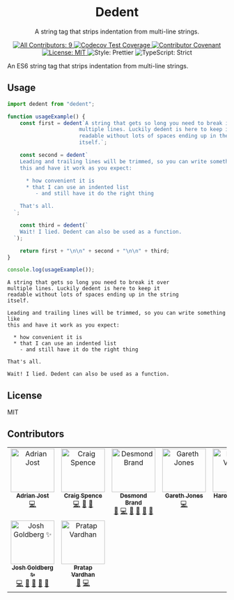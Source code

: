 <h1 align="center">Dedent</h1>

<p align="center">A string tag that strips indentation from multi-line strings.</p>

<p align="center">
	<a href="#contributors" target="_blank">
<!-- prettier-ignore-start -->
<!-- ALL-CONTRIBUTORS-BADGE:START - Do not remove or modify this section -->
<img alt="All Contributors: 9" src="https://img.shields.io/badge/all_contributors-9-21bb42.svg" />
<!-- ALL-CONTRIBUTORS-BADGE:END -->
<!-- prettier-ignore-end -->
	</a>
	<a href="https://codecov.io/gh/dmnd/dedent" target="_blank">
	<img alt="Codecov Test Coverage" src="https://codecov.io/gh/dmnd/dedent/branch/main/graph/badge.svg?token=INSERT_CODECOV_TOKEN_HERE"/>
	</a>
	<a href="https://github.com/dmnd/dedent/blob/main/.github/CODE_OF_CONDUCT.md" target="_blank">
		<img alt="Contributor Covenant" src="https://img.shields.io/badge/code_of_conduct-enforced-21bb42" />
	</a>
	<a href="https://github.com/dmnd/dedent/blob/main/LICENSE.md" target="_blank">
		<img alt="License: MIT" src="https://img.shields.io/github/license/dmnd/dedent?color=21bb42">
	</a>
	<img alt="Style: Prettier" src="https://img.shields.io/badge/style-prettier-21bb42.svg" />
	<img alt="TypeScript: Strict" src="https://img.shields.io/badge/typescript-strict-21bb42.svg" />
</p>

An ES6 string tag that strips indentation from multi-line strings.

## Usage

```js
import dedent from "dedent";

function usageExample() {
	const first = dedent`A string that gets so long you need to break it over
                       multiple lines. Luckily dedent is here to keep it
                       readable without lots of spaces ending up in the string
                       itself.`;

	const second = dedent`
    Leading and trailing lines will be trimmed, so you can write something like
    this and have it work as you expect:

      * how convenient it is
      * that I can use an indented list
         - and still have it do the right thing

    That's all.
  `;

	const third = dedent(`
    Wait! I lied. Dedent can also be used as a function.
  `);

	return first + "\n\n" + second + "\n\n" + third;
}

console.log(usageExample());
```

```plaintext
A string that gets so long you need to break it over
multiple lines. Luckily dedent is here to keep it
readable without lots of spaces ending up in the string
itself.

Leading and trailing lines will be trimmed, so you can write something like
this and have it work as you expect:

  * how convenient it is
  * that I can use an indented list
    - and still have it do the right thing

That's all.

Wait! I lied. Dedent can also be used as a function.
```

## License

MIT

## Contributors

<!-- spellchecker: disable -->
<!-- ALL-CONTRIBUTORS-LIST:START - Do not remove or modify this section -->
<!-- prettier-ignore-start -->
<!-- markdownlint-disable -->
<table>
  <tbody>
    <tr>
      <td align="center" valign="top" width="14.28%"><a href="https://adrianjost.dev/"><img src="https://avatars.githubusercontent.com/u/22987140?v=4?s=100" width="100px;" alt="Adrian Jost"/><br /><sub><b>Adrian Jost</b></sub></a><br /><a href="https://github.com/dmnd/dedent/commits?author=adrianjost" title="Code">💻</a></td>
      <td align="center" valign="top" width="14.28%"><a href="https://github.com/phenomnomnominal"><img src="https://avatars.githubusercontent.com/u/1086286?v=4?s=100" width="100px;" alt="Craig Spence"/><br /><sub><b>Craig Spence</b></sub></a><br /><a href="https://github.com/dmnd/dedent/commits?author=phenomnomnominal" title="Code">💻</a> <a href="https://github.com/dmnd/dedent/issues?q=author%3Aphenomnomnominal" title="Bug reports">🐛</a> <a href="https://github.com/dmnd/dedent/commits?author=phenomnomnominal" title="Documentation">📖</a></td>
      <td align="center" valign="top" width="14.28%"><a href="https://synthesis.com/"><img src="https://avatars.githubusercontent.com/u/4427?v=4?s=100" width="100px;" alt="Desmond Brand"/><br /><sub><b>Desmond Brand</b></sub></a><br /><a href="https://github.com/dmnd/dedent/issues?q=author%3Admnd" title="Bug reports">🐛</a> <a href="https://github.com/dmnd/dedent/commits?author=dmnd" title="Code">💻</a> <a href="https://github.com/dmnd/dedent/commits?author=dmnd" title="Documentation">📖</a> <a href="#maintenance-dmnd" title="Maintenance">🚧</a> <a href="#projectManagement-dmnd" title="Project Management">📆</a> <a href="#tool-dmnd" title="Tools">🔧</a></td>
      <td align="center" valign="top" width="14.28%"><a href="https://github.com/G-Rath"><img src="https://avatars.githubusercontent.com/u/3151613?v=4?s=100" width="100px;" alt="Gareth Jones"/><br /><sub><b>Gareth Jones</b></sub></a><br /><a href="https://github.com/dmnd/dedent/commits?author=G-Rath" title="Code">💻</a></td>
      <td align="center" valign="top" width="14.28%"><a href="https://haroen.me/"><img src="https://avatars.githubusercontent.com/u/6270048?v=4?s=100" width="100px;" alt="Haroen Viaene"/><br /><sub><b>Haroen Viaene</b></sub></a><br /><a href="https://github.com/dmnd/dedent/commits?author=Haroenv" title="Code">💻</a></td>
      <td align="center" valign="top" width="14.28%"><a href="https://blog.cometkim.kr/"><img src="https://avatars.githubusercontent.com/u/9696352?v=4?s=100" width="100px;" alt="Hyeseong Kim"/><br /><sub><b>Hyeseong Kim</b></sub></a><br /><a href="#tool-cometkim" title="Tools">🔧</a></td>
      <td align="center" valign="top" width="14.28%"><a href="https://github.com/jlarmstrongiv"><img src="https://avatars.githubusercontent.com/u/20903247?v=4?s=100" width="100px;" alt="John L. Armstrong IV"/><br /><sub><b>John L. Armstrong IV</b></sub></a><br /><a href="https://github.com/dmnd/dedent/issues?q=author%3Ajlarmstrongiv" title="Bug reports">🐛</a></td>
    </tr>
    <tr>
      <td align="center" valign="top" width="14.28%"><a href="http://www.joshuakgoldberg.com/"><img src="https://avatars.githubusercontent.com/u/3335181?v=4?s=100" width="100px;" alt="Josh Goldberg ✨"/><br /><sub><b>Josh Goldberg ✨</b></sub></a><br /><a href="https://github.com/dmnd/dedent/commits?author=JoshuaKGoldberg" title="Code">💻</a> <a href="https://github.com/dmnd/dedent/commits?author=JoshuaKGoldberg" title="Documentation">📖</a> <a href="#maintenance-JoshuaKGoldberg" title="Maintenance">🚧</a> <a href="#projectManagement-JoshuaKGoldberg" title="Project Management">📆</a> <a href="#tool-JoshuaKGoldberg" title="Tools">🔧</a></td>
      <td align="center" valign="top" width="14.28%"><a href="https://pratapvardhan.com/"><img src="https://avatars.githubusercontent.com/u/3757165?v=4?s=100" width="100px;" alt="Pratap Vardhan"/><br /><sub><b>Pratap Vardhan</b></sub></a><br /><a href="https://github.com/dmnd/dedent/issues?q=author%3Apratapvardhan" title="Bug reports">🐛</a> <a href="https://github.com/dmnd/dedent/commits?author=pratapvardhan" title="Code">💻</a></td>
    </tr>
  </tbody>
</table>

<!-- markdownlint-restore -->
<!-- prettier-ignore-end -->

<!-- ALL-CONTRIBUTORS-LIST:END -->
<!-- spellchecker: enable -->
